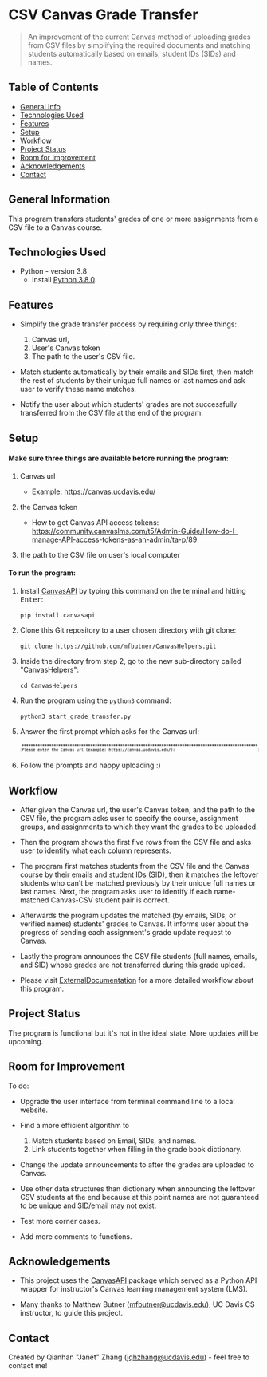 # CSV Canvas Grade Transfer
> An improvement of the current Canvas method of uploading grades from CSV files by simplifying the required documents 
> and matching students automatically based on emails, student IDs (SIDs) and names.

## Table of Contents
* [General Info](#general-information)
* [Technologies Used](#technologies-used)
* [Features](#features)
* [Setup](#setup)
* [Workflow](#workflow)
* [Project Status](#project-status)
* [Room for Improvement](#room-for-improvement)
* [Acknowledgements](#acknowledgements)
* [Contact](#contact)
<!-- * [License](#license) -->


## General Information
This program transfers students' grades of one or more assignments from a CSV file to a Canvas course. 



## Technologies Used
- Python - version 3.8
  - Install [Python 3.8.0](https://www.python.org/downloads/release/python-380/).


## Features
- Simplify the grade transfer process by requiring only three things:
    1. Canvas url, 
    2. User's Canvas token
    3. The path to the user's CSV file. 


- Match students automatically by their emails and SIDs first, then match the rest of students by their
unique full names or last names and ask user to verify these name matches.

- Notify the user about which students' grades are not successfully transferred from the CSV file at the end of the program. 



## Setup
#### Make sure three things are available before running the program:
1. Canvas url 
    - Example: https://canvas.ucdavis.edu/
    
2. the Canvas token 
    - How to get Canvas API access tokens: https://community.canvaslms.com/t5/Admin-Guide/How-do-I-manage-API-access-tokens-as-an-admin/ta-p/89

3. the path to the CSV file on user's local computer

#### To run the program:

1. Install [CanvasAPI](https://github.com/ucfopen/canvasapi) by typing this command on the terminal and hitting <kbd>Enter</kbd>:

    `pip install canvasapi`

2. Clone this Git repository to a user chosen directory with git clone:   

    `git clone https://github.com/mfbutner/CanvasHelpers.git`

3. Inside the directory from step 2, go to the new sub-directory called "CanvasHelpers":   

    `cd CanvasHelpers`
   
4. Run the program using the `python3` command:

    `python3 start_grade_transfer.py`

5. Answer the first prompt which asks for the Canvas url:

    ![First_prompt_example](./first_prompt.png)
    
6. Follow the prompts and happy uploading :)


## Workflow
- After given the Canvas url, the user's Canvas token, and the path to the CSV file, the program asks user to 
specify the course, assignment groups, and assignments to which they want the grades to be uploaded. 

- Then the program shows the first five rows from the CSV file and asks user to identify what each column represents.

- The program first matches students from the CSV file and the Canvas course by their emails and student IDs (SID), then 
it matches the leftover students who can't be matched previously by their unique full names or last names. Next, the 
program asks user to identify if each name-matched Canvas-CSV student pair is correct.

- Afterwards the program updates the matched (by emails, SIDs, or verified names) students' grades to Canvas. It informs 
user about the progress of sending each assignment's grade update request to Canvas.

- Lastly the program announces the CSV file students (full names, emails, and SID) whose grades are not transferred during
this grade upload. 

- Please visit [ExternalDocumentation](./ExternalDocumentation) for a more detailed workflow about this program. 



## Project Status
The program is functional but it's not in the ideal state. More updates will be upcoming.


## Room for Improvement
To do:
- Upgrade the user interface from terminal command line to a local website.

- Find a more efficient algorithm to 
    1. Match students based on Email, SIDs, and names. 
    2. Link students together when filling in the grade book dictionary.

- Change the update announcements to after the grades are uploaded to Canvas.

- Use other data structures than dictionary when announcing the leftover CSV students at the end because at this point 
names are not guaranteed to be unique and SID/email may not exist.

- Test more corner cases.

- Add more comments to functions. 



## Acknowledgements
- This project uses the [CanvasAPI](https://github.com/ucfopen/canvasapi) package which served as a Python API wrapper for
instructor's Canvas learning management system (LMS).   

- Many thanks to Matthew Butner (mfbutner@ucdavis.edu), UC Davis CS instructor, to guide this project.



## Contact
Created by Qianhan "Janet" Zhang (jqhzhang@ucdavis.edu) - feel free to contact me!

